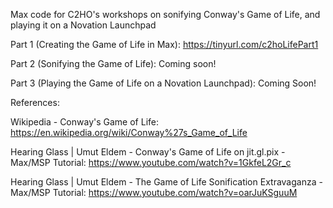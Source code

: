 Max code for C2HO's workshops on sonifying Conway's Game of Life, and playing it on a Novation Launchpad

Part 1 (Creating the Game of Life in Max): https://tinyurl.com/c2hoLifePart1

Part 2 (Sonifying the Game of Life): Coming soon!

Part 3 (Playing the Game of Life on a Novation Launchpad): Coming Soon!

References:

Wikipedia - Conway's Game of Life: https://en.wikipedia.org/wiki/Conway%27s_Game_of_Life

Hearing Glass | Umut Eldem - Conway's Game of Life on jit.gl.pix - Max/MSP Tutorial: https://www.youtube.com/watch?v=1GkfeL2Gr_c

Hearing Glass | Umut Eldem - The Game of Life Sonification Extravaganza - Max/MSP Tutorial: https://www.youtube.com/watch?v=oarJuKSguuM
